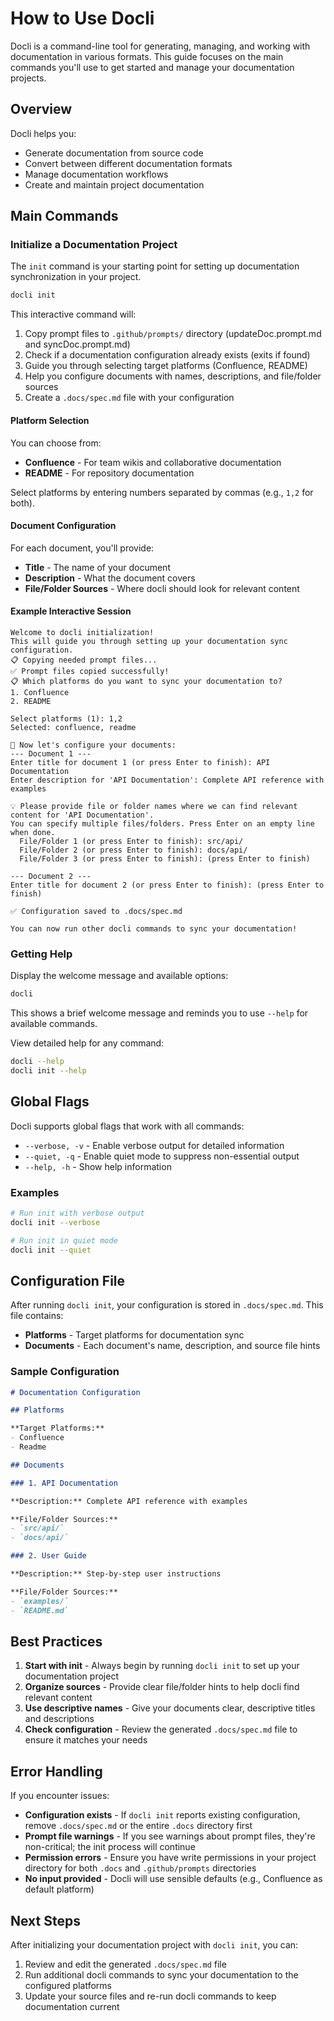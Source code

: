 # How to Use Docli

Docli is a command-line tool for generating, managing, and working with documentation in various formats. This guide focuses on the main commands you'll use to get started and manage your documentation projects.

## Overview

Docli helps you:
- Generate documentation from source code
- Convert between different documentation formats
- Manage documentation workflows
- Create and maintain project documentation

## Main Commands

### Initialize a Documentation Project

The `init` command is your starting point for setting up documentation synchronization in your project.

```bash
docli init
```

This interactive command will:
1. Copy prompt files to `.github/prompts/` directory (updateDoc.prompt.md and syncDoc.prompt.md)
2. Check if a documentation configuration already exists (exits if found)
3. Guide you through selecting target platforms (Confluence, README)
4. Help you configure documents with names, descriptions, and file/folder sources
5. Create a `.docs/spec.md` file with your configuration

#### Platform Selection

You can choose from:
- **Confluence** - For team wikis and collaborative documentation
- **README** - For repository documentation

Select platforms by entering numbers separated by commas (e.g., `1,2` for both).

#### Document Configuration

For each document, you'll provide:
- **Title** - The name of your document
- **Description** - What the document covers
- **File/Folder Sources** - Where docli should look for relevant content

#### Example Interactive Session

```
Welcome to docli initialization!
This will guide you through setting up your documentation sync configuration.
📋 Copying needed prompt files...
✅ Prompt files copied successfully!
📋 Which platforms do you want to sync your documentation to?
1. Confluence
2. README

Select platforms (1): 1,2
Selected: confluence, readme

📝 Now let's configure your documents:
--- Document 1 ---
Enter title for document 1 (or press Enter to finish): API Documentation
Enter description for 'API Documentation': Complete API reference with examples

💡 Please provide file or folder names where we can find relevant content for 'API Documentation'.
You can specify multiple files/folders. Press Enter on an empty line when done.
  File/Folder 1 (or press Enter to finish): src/api/
  File/Folder 2 (or press Enter to finish): docs/api/
  File/Folder 3 (or press Enter to finish): (press Enter to finish)

--- Document 2 ---
Enter title for document 2 (or press Enter to finish): (press Enter to finish)

✅ Configuration saved to .docs/spec.md

You can now run other docli commands to sync your documentation!
```

### Getting Help

Display the welcome message and available options:

```bash
docli
```

This shows a brief welcome message and reminds you to use `--help` for available commands.

View detailed help for any command:

```bash
docli --help
docli init --help
```

## Global Flags

Docli supports global flags that work with all commands:

- `--verbose, -v` - Enable verbose output for detailed information
- `--quiet, -q` - Enable quiet mode to suppress non-essential output
- `--help, -h` - Show help information

### Examples

```bash
# Run init with verbose output
docli init --verbose

# Run init in quiet mode
docli init --quiet
```

## Configuration File

After running `docli init`, your configuration is stored in `.docs/spec.md`. This file contains:

- **Platforms** - Target platforms for documentation sync
- **Documents** - Each document's name, description, and source file hints

### Sample Configuration

```markdown
# Documentation Configuration

## Platforms

**Target Platforms:**
- Confluence
- Readme

## Documents

### 1. API Documentation

**Description:** Complete API reference with examples

**File/Folder Sources:**
- `src/api/`
- `docs/api/`

### 2. User Guide

**Description:** Step-by-step user instructions

**File/Folder Sources:**
- `examples/`
- `README.md`
```

## Best Practices

1. **Start with init** - Always begin by running `docli init` to set up your documentation project
2. **Organize sources** - Provide clear file/folder hints to help docli find relevant content
3. **Use descriptive names** - Give your documents clear, descriptive titles and descriptions
4. **Check configuration** - Review the generated `.docs/spec.md` file to ensure it matches your needs

## Error Handling

If you encounter issues:

- **Configuration exists** - If `docli init` reports existing configuration, remove `.docs/spec.md` or the entire `.docs` directory first
- **Prompt file warnings** - If you see warnings about prompt files, they're non-critical; the init process will continue
- **Permission errors** - Ensure you have write permissions in your project directory for both `.docs` and `.github/prompts` directories  
- **No input provided** - Docli will use sensible defaults (e.g., Confluence as default platform)

## Next Steps

After initializing your documentation project with `docli init`, you can:
1. Review and edit the generated `.docs/spec.md` file
2. Run additional docli commands to sync your documentation to the configured platforms
3. Update your source files and re-run docli commands to keep documentation current